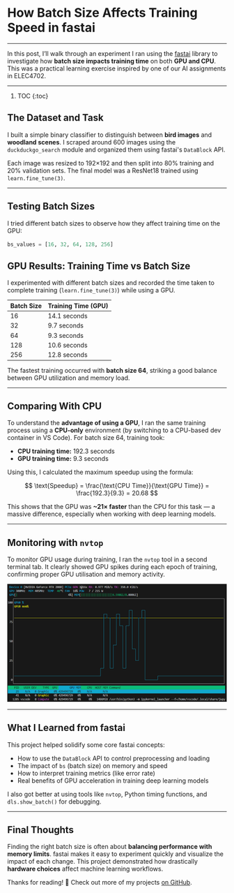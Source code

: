 # How Batch Size Affects Training Speed in fastai
---

In this post, I’ll walk through an experiment I ran using the [fastai](https://www.fast.ai) library to investigate how **batch size impacts training time** on both **GPU and CPU**. This was a practical learning exercise inspired by one of our AI assignments in ELEC4702.

---
1. TOC
{:toc}

## The Dataset and Task

I built a simple binary classifier to distinguish between **bird images** and **woodland scenes**. I scraped around 600 images using the `duckduckgo_search` module and organized them using fastai's `DataBlock` API.

Each image was resized to 192×192 and then split into 80% training and 20% validation sets. The final model was a ResNet18 trained using `learn.fine_tune(3)`.

---

## Testing Batch Sizes

I tried different batch sizes to observe how they affect training time on the GPU:

```python
bs_values = [16, 32, 64, 128, 256]
```
## GPU Results: Training Time vs Batch Size

I experimented with different batch sizes and recorded the time taken to complete training (`learn.fine_tune(3)`) while using a GPU.

| **Batch Size** | **Training Time (GPU)** |
|----------------|--------------------------|
| 16             | 14.1 seconds             |
| 32             | 9.7 seconds              |
| 64             | 9.3 seconds              |
| 128            | 10.6 seconds             |
| 256            | 12.8 seconds             |

The fastest training occurred with **batch size 64**, striking a good balance between GPU utilization and memory load.

---

## Comparing With CPU

To understand the **advantage of using a GPU**, I ran the same training process using a **CPU-only** environment (by switching to a CPU-based dev container in VS Code). For batch size 64, training took:

- **CPU training time:** 192.3 seconds  
- **GPU training time:** 9.3 seconds

Using this, I calculated the maximum speedup using the formula:

$$
\text{Speedup} = \frac{\text{CPU Time}}{\text{GPU Time}} = \frac{192.3}{9.3} = 20.68
$$

This shows that the GPU was **~21× faster** than the CPU for this task — a massive difference, especially when working with deep learning models.

---

## Monitoring with `nvtop`

To monitor GPU usage during training, I ran the `nvtop` tool in a second terminal tab. It clearly showed GPU spikes during each epoch of training, confirming proper GPU utilisation and memory activity.

![nvtop output](/images/nvtop.png)

---

## What I Learned from fastai

This project helped solidify some core fastai concepts:

- How to use the `DataBlock` API to control preprocessing and loading
- The impact of `bs` (batch size) on memory and speed
- How to interpret training metrics (like error rate)
- Real benefits of GPU acceleration in training deep learning models

I also got better at using tools like `nvtop`, Python timing functions, and `dls.show_batch()` for debugging.

---

## Final Thoughts

Finding the right batch size is often about **balancing performance with memory limits**. fastai makes it easy to experiment quickly and visualize the impact of each change. This project demonstrated how drastically **hardware choices** affect machine learning workflows.

Thanks for reading! 👋 Check out more of my projects [on GitHub](https://github.com/tara-bash).

